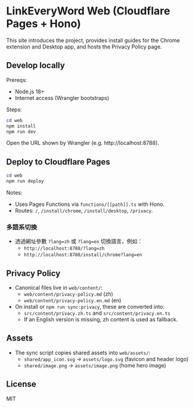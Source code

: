# LinkEveryWord Web (Cloudflare Pages + Hono)

This site introduces the project, provides install guides for the Chrome extension and Desktop app, and hosts the Privacy Policy page.

## Develop locally

Prereqs:
- Node.js 18+
- Internet access (Wrangler bootstraps)

Steps:

```powershell
cd web
npm install
npm run dev
```

Open the URL shown by Wrangler (e.g. http://localhost:8788).

## Deploy to Cloudflare Pages

```powershell
cd web
npm run deploy
```

Notes:
- Uses Pages Functions via `functions/[[path]].ts` with Hono.
- Routes: `/`, `/install/chrome`, `/install/desktop`, `/privacy`.

### 多語系切換

- 透過網址參數 `?lang=zh` 或 `?lang=en` 切換語言，例如：
	- `http://localhost:8788/?lang=zh`
	- `http://localhost:8788/install/chrome?lang=en`

## Privacy Policy

- Canonical files live in `web/content/`:
	- `web/content/privacy-policy.md` (zh)
	- `web/content/privacy-policy.en.md` (en)
- On install or `npm run sync:privacy`, these are converted into:
	- `src/content/privacy.zh.ts` and `src/content/privacy.en.ts`
	- If an English version is missing, zh content is used as fallback.

## Assets

- The sync script copies shared assets into `web/assets/`:
	- `shared/app_icon.svg` → `assets/logo.svg` (favicon and header logo)
	- `shared/image.png` → `assets/image.png` (home hero image)

## License

MIT

